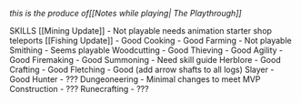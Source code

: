 *this is the produce of[[Notes while playing| The Playthrough]]*

SKILLS
[[Mining Update]] - Not playable
	needs animation
	starter shop
	teleports
[[Fishing Update]] - Good
Cooking - Good
Farming - Not playable
Smithing - Seems playable
Woodcutting - Good
Thieving - Good
Agility - Good
Firemaking - Good
Summoning - Need skill guide
Herblore - Good
Crafting - Good
Fletching - Good (add arrow shafts to all logs)
Slayer - Good
Hunter - ???
Dungeoneering - Minimal changes to meet MVP
Construction - ???
Runecrafting - ???


